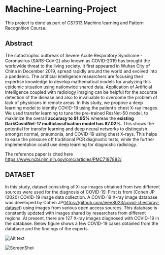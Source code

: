 # Machine-Learning-Project

This project is done as part of CS7313 Machine learning and Pattern Recognition Course.

## Abstract

The catastrophic outbreak of Severe Acute Respiratory Syndrome - Coronavirus (SARS-CoV-2) also known as COVID-2019 has brought the worldwide threat to the living society. It first appeared in Wuhan City of China in December 2019, spread rapidly around the world and evolved into a pandemic. The artificial intelligence researchers are focusing their expertise knowledge to develop mathematical models for analyzing this epidemic situation using nationwide shared data. Application of Artificial Intelligence coupled with radiology imaging can be helpful for the accurate detection of the disease and also to invaluable to overcome the problem of lack of physicians in remote areas. In this study, we propose a deep learning model to identify COVID-19 using the patient’s chest X-ray images. We used transfer learning to tune the pre-trained ResNet-50 model, to maximize the overall **accuracy to 91.95%** whereas the **existing DarkCovidNet-17 multiclassification model has 87.02%**. This shows the potential for transfer learning and deep neural networks to distinguish amongst normal, pneumonia, and COVID-19 using chest X-rays. This helps to ease the pressure off traditional PCR diagnostic tests, while the further implementation could use deep learning for diagnostic radiology.

The reference paper is cited here https://www.ncbi.nlm.nih.gov/pmc/articles/PMC7187882/

## DATASET

In this study, dataset consisting of  X-ray images obtained from two different sources were used for the diagnosis of COVID-19. First is from (Cohen JP (2020) COVID-19 image data collection. A COVID-19 X-ray image database was developed by Cohen JP(https://github.com/ieee8023/covid-chestxray-dataset) using images from various open access sources. This database is constantly updated with images shared by researchers from different regions. At present, there are 127 X-ray images diagnosed with COVID-19 in the database. Below figure shows a few COVID-19 cases obtained from the database and the findings of the experts.

![Alt text](/relative/path/to/Picture1.png?raw=true "Optional Title")

![ScreenShot](https://raw.github.com/{punithadevaraj}/{Machine-Learning-Project}/{master}/{Picture1.png})





